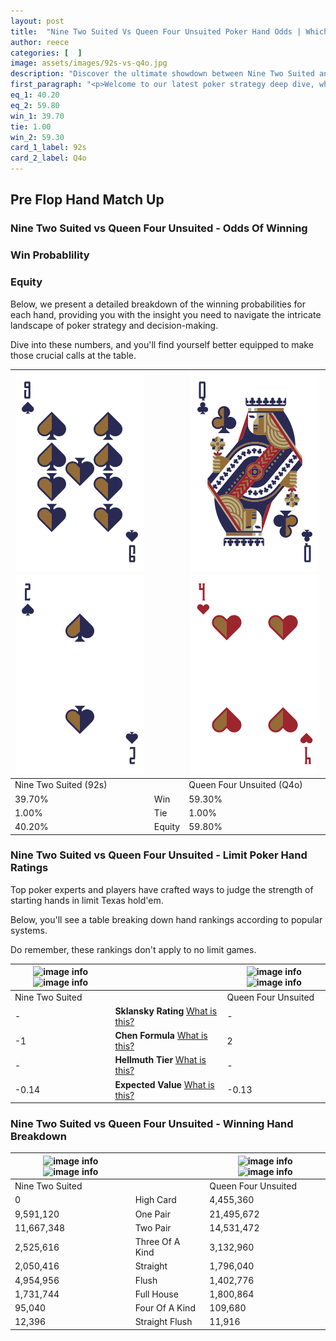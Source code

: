 ```yaml
---
layout: post
title:  "Nine Two Suited Vs Queen Four Unsuited Poker Hand Odds | Which Is The Better Hand In Poker? A Complete Guide"
author: reece
categories: [  ]
image: assets/images/92s-vs-q4o.jpg
description: "Discover the ultimate showdown between Nine Two Suited and Queen Four Unsuited in poker! Uncover the odds, strategies, and scenarios where one hand triumphs over the other. Get ready to up your poker game with this thrilling analysis."
first_paragraph: "<p>Welcome to our latest poker strategy deep dive, where we're pitting two distinct hands against each other in a high-stakes showdown: Nine Two Suited vs Queen Four Unsuited.</p><p>In the dynamic world of poker, every decision counts, and knowing which hand holds the upper hand is key to your success at the table.</p><p>In this article, we'll dissect these two hands, explore the scenarios where one dominates the other, and equip you with the knowledge to make strategic choices that can tip the odds in your favor.</p><p>Get ready to unravel the intriguing dynamics of these poker hands and elevate your game to new heights.</p>"
eq_1: 40.20
eq_2: 59.80
win_1: 39.70
tie: 1.00
win_2: 59.30
card_1_label: 92s
card_2_label: Q4o
---
```




[comment]: # (sp0)

## Pre Flop Hand Match Up

<div class="table hand-ratings" markdown="1"> 



### Nine Two Suited vs Queen Four Unsuited - Odds Of Winning


  
<div class="row graphs"> 
<div class="col-lg-6">
    <h3>Win Probablility</h3>
    <canvas id="WinChart"></canvas>
</div>
<div class="col-lg-6">
    <h3>Equity</h3>
    <canvas id="EquityChart"></canvas>
</div>
</div>

  Below, we present a detailed breakdown of the winning probabilities for each hand, providing you with the insight you need to navigate the intricate landscape of poker strategy and decision-making. 

Dive into these numbers, and you'll find yourself better equipped to make those crucial calls at the table.


    
| ![image info](assets/images/hand1/9.png) ![image info](assets/images/hand1/2.png) |  | ![image info](assets/images/hand2/q.png) ![image info](assets/images/hand2/4o.png) |
| -------- | -------- | -------- |
| Nine Two Suited (92s) |  | Queen Four Unsuited (Q4o) |
| 39.70% | Win | 59.30% |
| 1.00% | Tie | 1.00% |
| 40.20% | Equity | 59.80% |




[comment]: # (sp1)



### Nine Two Suited vs Queen Four Unsuited - Limit Poker Hand Ratings

Top poker experts and players have crafted ways to judge the strength of starting hands in limit Texas hold'em. 

Below, you'll see a table breaking down hand rankings according to popular systems. 

Do remember, these rankings don't apply to no limit games.


    
| ![image info](https://www.riverpairs.com/assets/images/hand1/9.png) ![image info](https://www.riverpairs.com/assets/images/hand1/2.png) |  | ![image info](https://www.riverpairs.com/assets/images/hand2/q.png) ![image info](https://www.riverpairs.com/assets/images/hand2/4o.png) |
| -------- | -------- | -------- |
| Nine Two Suited |  | Queen Four Unsuited |
| - | **Sklansky Rating** [What is this?](/sklansky-rating-explained) | - |
| -1 | **Chen Formula** [What is this?](/chen-formula-explained) | 2 |
| - | **Hellmuth Tier** [What is this?](/Hellmuth-tier-explained) | - |
| -0.14 | **Expected Value** [What is this?](/expected-value-explained) | -0.13 |




[comment]: # (sp2)



### Nine Two Suited vs Queen Four Unsuited - Winning Hand Breakdown


    
| ![image info](https://www.riverpairs.com/assets/images/hand1/9.png) ![image info](https://www.riverpairs.com/assets/images/hand1/2.png) |  | ![image info](https://www.riverpairs.com/assets/images/hand2/q.png) ![image info](https://www.riverpairs.com/assets/images/hand2/4o.png) |
| -------- | -------- | -------- |
| Nine Two Suited |  | Queen Four Unsuited |
| 0 | High Card | 4,455,360 |
| 9,591,120 | One Pair | 21,495,672 |
| 11,667,348 | Two Pair | 14,531,472 |
| 2,525,616 | Three Of A Kind | 3,132,960 |
| 2,050,416 | Straight | 1,796,040 |
| 4,954,956 | Flush | 1,402,776 |
| 1,731,744 | Full House | 1,800,864 |
| 95,040 | Four Of A Kind | 109,680 |
| 12,396 | Straight Flush | 11,916 |




[comment]: # (sp3)



</div>

[comment]: # (sp4)



[comment]: # (sp5)

